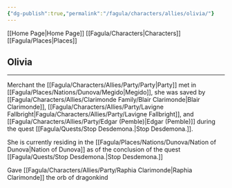 ```yaml
---
{"dg-publish":true,"permalink":"/fagula/characters/allies/olivia/"}
---
```


[[Home Page\|Home Page]]
[[Fagula/Characters\|Characters]]
[[Fagula/Places\|Places]]

Olivia
--
___
Merchant the [[Fagula/Characters/Allies/Party/Party\|Party]] met in [[Fagula/Places/Nations/Dunova/Megido\|Megido]], she was saved by [[Fagula/Characters/Allies/Clarimonde Family/Blair Clarimonde\|Blair Clarimonde]], [[Fagula/Characters/Allies/Party/Lavigne Fallbright\|Fagula/Characters/Allies/Party/Lavigne Fallbright]], and [[Fagula/Characters/Allies/Party/Edgar (Pemble)\|Edgar (Pemble)]] during the quest [[Fagula/Quests/Stop Desdemona.\|Stop Desdemona.]].

She is currently residing in the [[Fagula/Places/Nations/Dunova/Nation of Dunova\|Nation of Dunova]] as of the conclusion of the quest [[Fagula/Quests/Stop Desdemona.\|Stop Desdemona.]]

Gave [[Fagula/Characters/Allies/Party/Raphia Clarimonde\|Raphia Clarimonde]] the orb of dragonkind